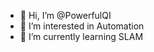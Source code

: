 - 👋 Hi, I’m @PowerfulQI
- 👀 I’m interested in Automation
- 🌱 I’m currently learning SLAM

<!---
PowerfulQI/PowerfulQI is a ✨ special ✨ repository because its `README.md` (this file) appears on your GitHub profile.
You can click the Preview link to take a look at your changes.
--->
